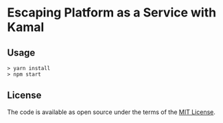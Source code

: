 # Escaping Platform as a Service with Kamal

## Usage

```
> yarn install
> npm start
```

## License

The code is available as open source under the terms of the [MIT License](https://opensource.org/licenses/MIT).
